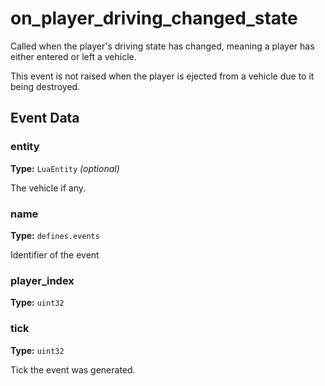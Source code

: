 # on_player_driving_changed_state

Called when the player's driving state has changed, meaning a player has either entered or left a vehicle.

This event is not raised when the player is ejected from a vehicle due to it being destroyed.

## Event Data

### entity

**Type:** `LuaEntity` *(optional)*

The vehicle if any.

### name

**Type:** `defines.events`

Identifier of the event

### player_index

**Type:** `uint32`

### tick

**Type:** `uint32`

Tick the event was generated.

